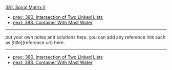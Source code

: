 [381. Spiral Matrix II](http://www.lintcode.com/problem/spiral-matrix-ii)

- [prev: 380. Intersection of Two Linked Lists](380-intersection-of-two-linked-lists.md)
- [next: 383. Container With Most Water](383-container-with-most-water.md)

---

put your own notes and solutions here.
you can add any reference link such as [title](reference url) here.

---

- [prev: 380. Intersection of Two Linked Lists](380-intersection-of-two-linked-lists.md)
- [next: 383. Container With Most Water](383-container-with-most-water.md)
